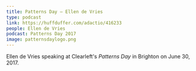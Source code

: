 ```yaml
---
title: Patterns Day – Ellen de Vries
type: podcast
link: https://huffduffer.com/adactio/416233
people: Ellen de Vries
podcast: Patterns Day 2017
image: patternsdaylogo.png
---
```


Ellen de Vries speaking at Clearleft's _Patterns Day_ in Brighton on June 30, 2017.
